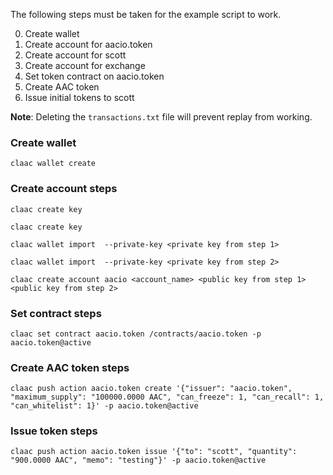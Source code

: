 The following steps must be taken for the example script to work.

0. Create wallet
0. Create account for aacio.token
0. Create account for scott
0. Create account for exchange
0. Set token contract on aacio.token
0. Create AAC token
0. Issue initial tokens to scott

**Note**:
Deleting the `transactions.txt` file will prevent replay from working.


### Create wallet
`claac wallet create`

### Create account steps
`claac create key`

`claac create key`

`claac wallet import  --private-key <private key from step 1>`

`claac wallet import  --private-key <private key from step 2>`

`claac create account aacio <account_name> <public key from step 1> <public key from step 2>`

### Set contract steps
`claac set contract aacio.token /contracts/aacio.token -p aacio.token@active`

### Create AAC token steps
`claac push action aacio.token create '{"issuer": "aacio.token", "maximum_supply": "100000.0000 AAC", "can_freeze": 1, "can_recall": 1, "can_whitelist": 1}' -p aacio.token@active`

### Issue token steps
`claac push action aacio.token issue '{"to": "scott", "quantity": "900.0000 AAC", "memo": "testing"}' -p aacio.token@active`
